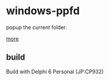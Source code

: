 # windows-ppfd
popup the current folder.

[more](http://utb.cs.land.to/ppfd/index.html)

## build
Build with Delphi 6 Personal (JP:CP932)
